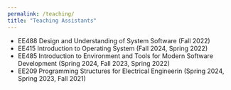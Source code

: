 ```yaml
---
permalink: /teaching/
title: "Teaching Assistants"
---
```

- EE488 Design and Understanding of System Software (Fall 2022)
- EE415 Introduction to Operating System (Fall 2024, Spring 2022)
- EE485 Introduction to Environment and Tools for Modern Software Development (Spring 2024, Fall 2023, Spring 2022)
- EE209 Programming Structures for Electrical Engineerin (Spring 2024, Spring 2023, Fall 2021)
